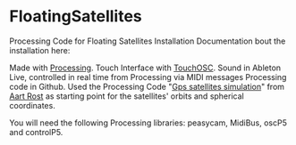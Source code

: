 FloatingSatellites
==================

Processing Code for Floating Satellites Installation
Documentation bout the installation here: 


Made with <a href="https://processing.org/">Processing</a>. Touch Interface with <a href="http://hexler.net/software/touchosc" target="_blank">TouchOSC</a>. Sound in Ableton Live, controlled in real time from Processing via MIDI messages
Processing code in Github.
Used the Processing Code "<a href="http://www.openprocessing.org/sketch/38884" target="_blank">Gps satellites simulation</a>" from <a href="https://twitter.com/aartrost" target="_blank">Aart Rost</a> as starting point for the satellites' orbits and spherical coordinates. 

You will need the following Processing libraries: peasycam, MidiBus, oscP5 and controlP5.
